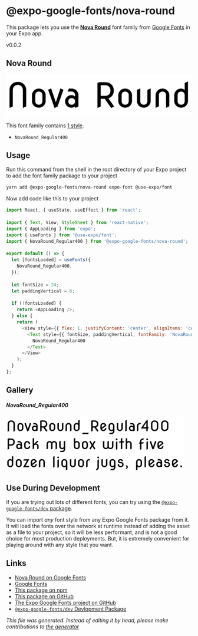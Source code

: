 # @expo-google-fonts/nova-round

This package lets you use the [**Nova Round**](https://fonts.google.com/specimen/Nova+Round) font family from [Google Fonts](https://fonts.google.com/) in your Expo app.

v0.0.2

## Nova Round

![Nova Round](./font-family.png)

This font family contains [1 style](#gallery).

- `NovaRound_Regular400`

## Usage

Run this command from the shell in the root directory of your Expo project to add the font family package to your project
```sh
yarn add @expo-google-fonts/nova-round expo-font @use-expo/font
```

Now add code like this to your project
```js
import React, { useState, useEffect } from 'react';

import { Text, View, StyleSheet } from 'react-native';
import { AppLoading } from 'expo';
import { useFonts } from '@use-expo/font';
import { NovaRound_Regular400 } from '@expo-google-fonts/nova-round';

export default () => {
  let [fontsLoaded] = useFonts({
    NovaRound_Regular400,
  });

  let fontSize = 24;
  let paddingVertical = 6;

  if (!fontsLoaded) {
    return <AppLoading />;
  } else {
    return (
      <View style={{ flex: 1, justifyContent: 'center', alignItems: 'center' }}>
        <Text style={{ fontSize, paddingVertical, fontFamily: 'NovaRound_Regular400' }}>
          NovaRound_Regular400
        </Text>
      </View>
    );
  }
};

```

## Gallery

##### NovaRound_Regular400
![NovaRound_Regular400](./153aad90d58ece4ea5c7af76531c3fac5f2cfd1c45563654100ee416c5250af1.ttf.png)


## Use During Development

If you are trying out lots of different fonts, you can try using the [`@expo-google-fonts/dev` package](https://www.npmjs.com/package/@expo-google-fonts/dev).

You can import *any* font style from any Expo Google Fonts package from it. It will load the fonts
over the network at runtime instead of adding the asset as a file to your project, so it will be 
less performant, and is not a good choice for most production deployments. But, it is extremely convenient
for playing around with any style that you want.

## Links

- [Nova Round on Google Fonts](https://fonts.google.com/specimen/Nova+Round)
- [Google Fonts](https://fonts.google.com/)
- [This package on npm](https://www.npmjs.com/package/@expo-google-fonts/nova-round)
- [This package on GitHub](https://github.com/expo/google-fonts/tree/master/font-packages/nova-round)
- [The Expo Google Fonts project on GitHub](https://github.com/expo/google-fonts)
- [`@expo-google-fonts/dev` Devlopment Package](https://github.com/expo/google-fonts/tree/master/font-packages/dev)


*This file was generated. Instead of editing it by head, please make contributions to [the generator](https://github.com/expo/google-fonts/tree/master/packages/generator)*
